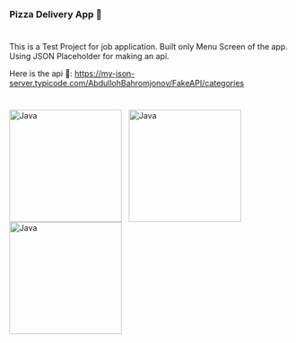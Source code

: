 ### Pizza Delivery App 🍕
#
This is a Test Project for job application. Built only Menu Screen of the app. Using JSON Placeholder for making an api.

Here is the api 🚀: https://my-json-server.typicode.com/AbdullohBahromjonov/FakeAPI/categories

#

<img align="left" alt="Java" width="200px" style="padding-right:10px;" src="https://github.com/AbdullohBahromjonov/Pizza-Delivery/assets/90626932/2a127a32-a13f-4975-94d6-0d79ec2c9518"/>
<img align="left" alt="Java" width="200px" style="padding-right:10px;" src="https://github.com/AbdullohBahromjonov/Pizza-Delivery/assets/90626932/a4372da3-3bfc-46be-83ff-6b40b31a4659"/>
<img align="left" alt="Java" width="200px" style="padding-right:10px;" src="https://github.com/AbdullohBahromjonov/Pizza-Delivery/assets/90626932/7dab27b6-3f65-4f88-af41-2cb2258ff8da"/>
